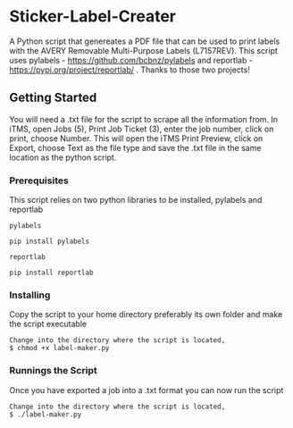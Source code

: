 # Sticker-Label-Creater
A Python script that genereates a PDF file that can be used to print labels with the AVERY Removable Multi-Purpose Labels (L7157REV). This script uses pylabels - https://github.com/bcbnz/pylabels and reportlab - https://pypi.org/project/reportlab/ . Thanks to those two projects!

## Getting Started

You will need a .txt file for the script to scrape all the information from. In iTMS, open Jobs (5), Print Job Ticket (3), enter the job number, click on print, choose Number. This will open the iTMS Print Preview, click on Export, choose Text as the file type and save the .txt file in the same location as the python script.

### Prerequisites

This script relies on two python libraries to be installed, pylabels and reportlab

```
pylabels

pip install pylabels
```

```
reportlab

pip install reportlab
```

### Installing

Copy the script to your home directory preferably its own folder and make the script executable

```
Change into the directory where the script is located,
$ chmod +x label-maker.py
```


### Runnings the Script

Once you have exported a job into a .txt format you can now run the script


```
Change into the directory where the script is located,
$ ./label-maker.py
```
